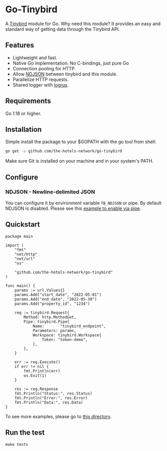 # Go-Tinybird

A [Tinybird](https://www.tinybird.co/) module for Go. Why need this module? It provides an easy and standard way of getting data through the Tinybird API.

## Features

- Lightweight and fast.
- Native Go implementation. No C-bindings, just pure Go
- Connection pooling for HTTP.
- Allow [NDJSON](http://ndjson.org/) between tinybird and this module.
- Parallelize HTTP requests.
- Shared logger with [logrus](https://github.com/sirupsen/logrus).

## Requirements

Go 1.18 or higher.

## Installation

Simple install the package to your $GOPATH with the go tool from shell:

```bash
go get -u github.com/the-hotels-network/go-tinybird
```

Make sure Git is installed on your machine and in your system's PATH.

## Configure

### NDJSON - Newline-delimited JSON

You can configure it by environment variable `TB_NDJSON` or pipe. By default NDJSON is disabled. Please see this [example to enable via pipe](https://github.com/the-hotels-network/go-tinybird/tree/main/example/request_with_ndjson).

## Quickstart

```
package main

import (
	"fmt"
	"net/http"
	"net/url"
	"os"

	"github.com/the-hotels-network/go-tinybird"
)

func main() {
	params := url.Values{}
	params.Add("start_date", "2022-05-01")
	params.Add("end_date", "2022-05-30")
	params.Add("property_id", "1234")

	req := tinybird.Request{
		Method: http.MethodGet,
		Pipe: tinybird.Pipe{
			Name:       "tinybird_endpoint",
			Parameters: params,
			Workspace: tinybird.Workspace{
				Token: "token-demo",
			},
		},
	}

	err := req.Execute()
	if err != nil {
		fmt.Println(err)
		os.Exit(1)
	}

	res := req.Response
	fmt.Println("Status:", res.Status)
	fmt.Println("Error:", res.Error)
	fmt.Println("Data:", res.Data)
}
```

To see more examples, please go to [this directory](https://github.com/the-hotels-network/go-tinybird/tree/main/example).

## Run the test

```
make tests
```
